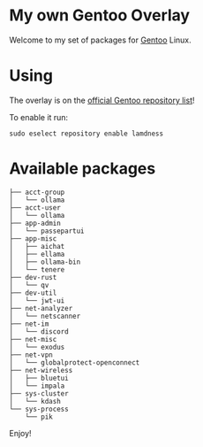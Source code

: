 # My own Gentoo Overlay

Welcome to my set of packages for [Gentoo](https://www.gentoo.org/) Linux.

# Using

The overlay is on the [official Gentoo repository list](https://repos.gentoo.org)!

To enable it run:
```shell
sudo eselect repository enable lamdness
```

# Available packages

```
├── acct-group
│   └── ollama
├── acct-user
│   └── ollama
├── app-admin
│   └── passepartui
├── app-misc
│   ├── aichat
│   ├── ellama
│   ├── ollama-bin
│   └── tenere
├── dev-rust
│   └── qv
├── dev-util
│   └── jwt-ui
├── net-analyzer
│   └── netscanner
├── net-im
│   └── discord
├── net-misc
│   └── exodus
├── net-vpn
│   └── globalprotect-openconnect
├── net-wireless
│   ├── bluetui
│   └── impala
├── sys-cluster
│   └── kdash
└── sys-process
    └── pik
```

Enjoy!

